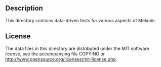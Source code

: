 Description
------------

This directory contains data-driven tests for various aspects of Melanin.

License
--------

The data files in this directory are distributed under the MIT software
license, see the accompanying file COPYING or
http://www.opensource.org/licenses/mit-license.php.

